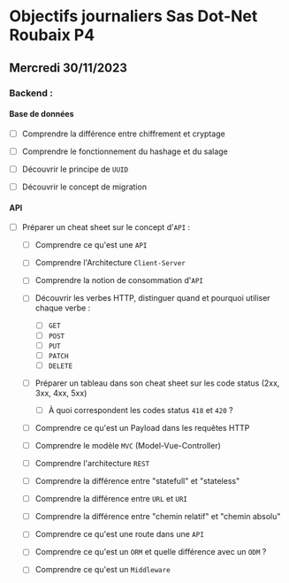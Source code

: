 # Objectifs journaliers Sas Dot-Net Roubaix P4

## Mercredi 30/11/2023

### Backend :

#### Base de données

- [ ] Comprendre la différence entre chiffrement et cryptage
- [ ] Comprendre le fonctionnement du hashage et du salage
- [ ] Découvrir le principe de `UUID`
- [ ] Découvrir le concept de migration 


#### API

- [ ] Préparer un cheat sheet sur le concept d'`API` : 
    - [ ] Comprendre ce qu'est une `API`
    - [ ] Comprendre l'Architecture `Client-Server`
    - [ ] Comprendre la notion de consommation d'`API`
    - [ ] Découvrir les verbes HTTP, distinguer quand et pourquoi utiliser chaque verbe :
        - [ ] `GET`
        - [ ] `POST`
        - [ ] `PUT`
        - [ ] `PATCH`
        - [ ] `DELETE`
    - [ ] Préparer un tableau dans son cheat sheet sur les code status (2xx, 3xx, 4xx, 5xx)
        - [ ] À quoi correspondent les codes status `418` et `420` ?
    - [ ] Comprendre ce qu'est un Payload dans les requêtes HTTP
    - [ ] Comprendre le modèle `MVC` (Model-Vue-Controller)
    - [ ] Comprendre l'architecture `REST`
    - [ ] Comprendre la différence entre "statefull" et "stateless"
    - [ ] Comprendre la différence entre `URL` et `URI`
    - [ ] Comprendre la différence entre "chemin relatif" et "chemin absolu"
    - [ ] Comprendre ce qu'est une route dans une `API`
    - [ ] Comprendre ce qu'est un `ORM` et quelle différence avec un `ODM` ?
    - [ ] Comprendre ce qu'est un `Middleware`


